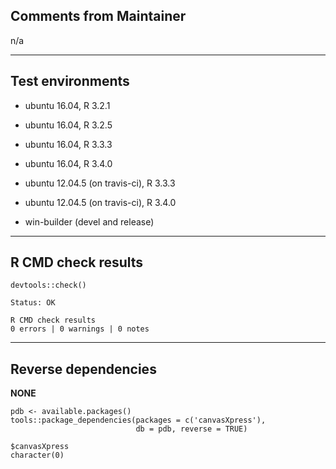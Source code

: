 ## Comments from Maintainer

n/a

---  

## Test environments

* ubuntu 16.04, R 3.2.1
* ubuntu 16.04, R 3.2.5
* ubuntu 16.04, R 3.3.3
* ubuntu 16.04, R 3.4.0

* ubuntu 12.04.5 (on travis-ci), R 3.3.3
* ubuntu 12.04.5 (on travis-ci), R 3.4.0

* win-builder (devel and release)

---  

## R CMD check results


```
devtools::check()  

Status: OK  
  
R CMD check results  
0 errors | 0 warnings | 0 notes  
```

---  

## Reverse dependencies


**NONE**

```
pdb <- available.packages()
tools::package_dependencies(packages = c('canvasXpress'),
                            db = pdb, reverse = TRUE)
                            
$canvasXpress  
character(0)  
```
